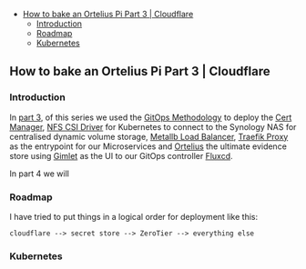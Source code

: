 - [How to bake an Ortelius Pi Part 3 | Cloudflare](#how-to-bake-an-ortelius-pi-part-3--cloudflare)
  - [Introduction](#introduction)
  - [Roadmap](#roadmap)
  - [Kubernetes](#kubernetes)

## How to bake an Ortelius Pi Part 3 | Cloudflare

### Introduction

In [part 3](https://ortelius.io/blog/2024/04/09/how-to-bake-an-ortelius-pi-part-3--the-gitops-configuration/), of this series we used the [GitOps Methodology](https://gitops.weave.works/) to deploy the [Cert Manager](https://cert-manager.io/), [NFS CSI Driver](https://github.com/kubernetes-csi/csi-driver-nfs) for Kubernetes to connect to the Synology NAS for centralised dynamic volume storage, [Metallb Load Balancer](https://metallb.universe.tf/), [Traefik Proxy](https://traefik.io/) as the entrypoint for our Microservices and [Ortelius](https://ortelius.io/) the ultimate evidence store using [Gimlet](https://gimlet.io/) as the UI to our GitOps controller [Fluxcd](https://fluxcd.io/).

In part 4 we will

### Roadmap

I have tried to put things in a logical order for deployment like this:

`cloudflare --> secret store --> ZeroTier --> everything else`

### Kubernetes
